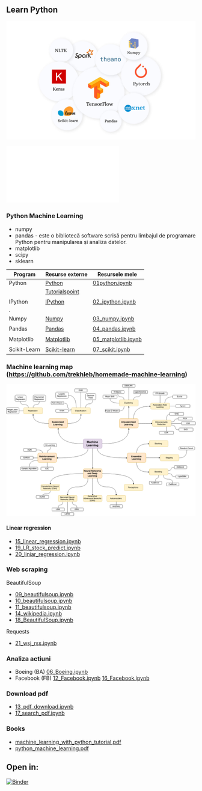 ## Learn  Python

![img](01_pyml.png)

![Coursera](www.coursera.org)

### Python Machine Learning
* numpy
* pandas - este o bibliotecă software scrisă pentru limbajul de programare Python pentru manipularea și analiza datelor.
* matplotlib
* scipy
* sklearn

|Program    | Resurse externe                                                   | Resursele mele                           |
|-----------|-------------------------------------------------------------------|------------------------------------------|
| Python    | [Python](https://www.python.org/)                                 |[01python.ipynb](00_python.ipynb)         |
|           | [Tutorialspoint](https://www.tutorialspoint.com/python/index.htm) |                                          |
|           |                                                                   |                                          |
| IPython   |[IPython](https://ipython.org/install.html)                        |[02_ipython.ipynb](02_ipython.ipynb)      |
|           .|                                                                   |                                         |
|Numpy      | [Numpy](https://numpy.org/)                                       |[03_numpy.ipynb](03_numpy.ipynb)          |
|           |                                                                   |                                          |
|Pandas     | [Pandas](https://pandas.pydata.org/docs/index.html)               |[04_pandas.ipynb](04_pandas.ipynb)        |
|           |                                                                   |                                          | 
|Matplotlib |[Matplotlib](https://matplotlib.org/)                              |[05_matplotlib.ipynb](05_matplotlib.ipynb)|
|           |                                                                   |                                          |
|Scikit-Learn|[Scikit-learn](https://scikit-learn.org/stable/)                  |[07_scikit.ipynb](07_scikit.ipynb)        |

### Machine learning map (https://github.com/trekhleb/homemade-machine-learning)

![foto](machine-learning-map.png)

#### Linear regression
- [15_linear_regression.ipynb](15_linear_regression.ipynb)
- [19_LR_stock_predict.ipynb](19_LR_stock_predict.ipynb)
- [20_liniar_regression.ipynb](20_liniar_regresion.ipynb)


### Web scraping

BeautifulSoup   
+ [09_beautifulsoup.ipynb](09_beautifulsoup.ipynb)
+ [10_beautifulsoup.ipynb](10_beautifulsoup.ipynb)
+ [11_beautifulsoup.ipynb](11_beautifulsoup.ipynb)
+ [14_wikipedia.ipynb](14_wikipedia.ipynb)
+ [18_BeautifulSoup.ipynb](18_BeautifulSoup.ipynb)

Requests
+ [21_wsj_rss.ipynb](21_wsj_rss.ipynb)


### Analiza actiuni

- Boeing (BA)   [06_Boeing.ipynb](06_Boeing.ipynb)
- Facebook (FB) [12_Facebook.ipynb](12_Facebook.ipynb)
                [16_Facebook.ipynb](16_Facebook.ipynb)

### Download pdf
* [13_pdf_download.ipynb](13_pdf_download.ipynb)
* [17_search_pdf.ipynb](17_search_pdf.ipynb)

### Books
- [machine_learning_with_python_tutorial.pdf](machine_learning_with_python_tutorial.pdf)
- [python_machine_learning.pdf](python_machine_learning.pdf)

## Open in:

[![Binder](https://mybinder.org/badge_logo.svg)](https://mybinder.org/v2/gh/mhcrnl/100_python_programms/master?)

